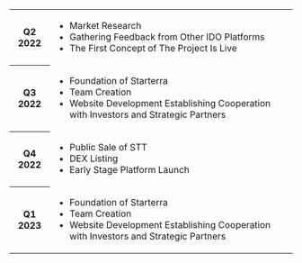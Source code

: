 <table>
  <tbody>
    <tr>
      <th>Q2 2022</th>
      <td>
        <ul>
          <li>Market Research</li>
          <li>Gathering Feedback from Other IDO Platforms</li>
          <li>The First Concept of The Project Is Live</li>
        </ul>
      </td>
    </tr>
    <tr>
      <th>Q3 2022</th>
      <td>
        <ul>
          <li>Foundation of Starterra</li>
          <li>Team Creation</li>
          <li>Website Development Establishing Cooperation with Investors and Strategic Partners</li>
        </ul>
      </td>
    </tr>
    <tr>
      <th>Q4 2022</th>
      <td>
        <ul>
          <li>Public Sale of STT</li>
          <li>DEX Listing</li>
          <li>Early Stage Platform Launch</li>
        </ul>
      </td>
    </tr>
    <tr>
      <th>Q1 2023</th>
      <td>
        <ul>
          <li>Foundation of Starterra</li>
          <li>Team Creation</li>
          <li>Website Development Establishing Cooperation with Investors and Strategic Partners</li>
        </ul>
      </td>
    </tr>
  </tbody>
</table>